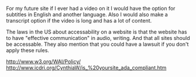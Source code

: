 For my future site if I ever had a video on it I would have the option for
subtitles in English and another language. Also I would also make a transcript
option if the video is long and has a lot of content.

The laws in the US about accessability on a website is that the website
has to have "effective communication" in audio, writing. And that all sites
should be accessable. They also mention that you could have a lawsuit if
you don't apply these rules.

http://www.w3.org/WAI/Policy/
http://www.icdri.org/CynthiaW/is_%20yoursite_ada_compliant.htm

